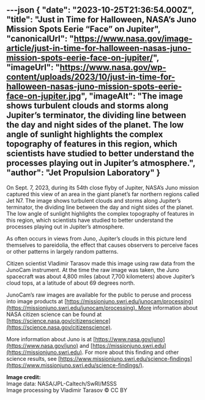 ---json
{
  "date": "2023-10-25T21:36:54.000Z",
  "title": "Just in Time for Halloween, NASA’s Juno Mission Spots Eerie “Face” on Jupiter",
  "canonicalUrl": "https://www.nasa.gov/image-article/just-in-time-for-halloween-nasas-juno-mission-spots-eerie-face-on-jupiter/",
  "imageUrl": "https://www.nasa.gov/wp-content/uploads/2023/10/just-in-time-for-halloween-nasas-juno-mission-spots-eerie-face-on-jupiter.jpg",
  "imageAlt": "The image shows turbulent clouds and storms along Jupiter’s terminator, the dividing line between the day and night sides of the planet. The low angle of sunlight highlights the complex topography of features in this region, which scientists have studied to better understand the processes playing out in Jupiter’s atmosphere.",
  "author": "Jet Propulsion Laboratory"
}
---

On Sept. 7, 2023, during its 54th close flyby of Jupiter, NASA’s Juno mission captured this view of an area in the giant planet’s far northern regions called Jet N7. The image shows turbulent clouds and storms along Jupiter’s terminator, the dividing line between the day and night sides of the planet. The low angle of sunlight highlights the complex topography of features in this region, which scientists have studied to better understand the processes playing out in Jupiter’s atmosphere.

As often occurs in views from Juno, Jupiter’s clouds in this picture lend themselves to pareidolia, the effect that causes observers to perceive faces or other patterns in largely random patterns.

Citizen scientist Vladimir Tarasov made this image using raw data from the JunoCam instrument. At the time the raw image was taken, the Juno spacecraft was about 4,800 miles (about 7,700 kilometers) above Jupiter’s cloud tops, at a latitude of about 69 degrees north.

JunoCam’s raw images are available for the public to peruse and process into image products at [https://missionjuno.swri.edu/junocam/processing](https://missionjuno.swri.edu/junocam/processing). More information about NASA citizen science can be found at [https://science.nasa.gov/citizenscience](https://science.nasa.gov/citizenscience).

More information about Juno is at [https://www.nasa.gov/juno](https://www.nasa.gov/juno) and [https://missionjuno.swri.edu](https://missionjuno.swri.edu). For more about this finding and other science results, see [https://www.missionjuno.swri.edu/science-findings](https://www.missionjuno.swri.edu/science-findings/).

**Image credit:**  
Image data: NASA/JPL-Caltech/SwRI/MSSS  
Image processing by Vladimir Tarasov © CC BY
